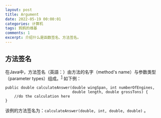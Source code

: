 ```yaml
---
layout: post
title: Argument
date: 2022-05-19 00:00:01
categories: 计算机
tags: 鸦鸦的维基
comments: 1
excerpt: 介绍什么是函数签名、方法签名。
---
```


## 方法签名

在Java中，方法签名（英語：）由方法的名字（method's name）与参数类型（parameter types）组成。<sup>[1][1]</sup> 如下例：

```
public double calculateAnswer(double wingSpan, int numberOfEngines,
                              double length, double grossTons) {
    //do the calculation here
}
```

该例的方法签名为：`calculateAnswer(double, int, double, double)` 。

[1]: https://docs.oracle.com/javase/tutorial/java/javaOO/methods.html  "Oracle文档 - Defining Methods"